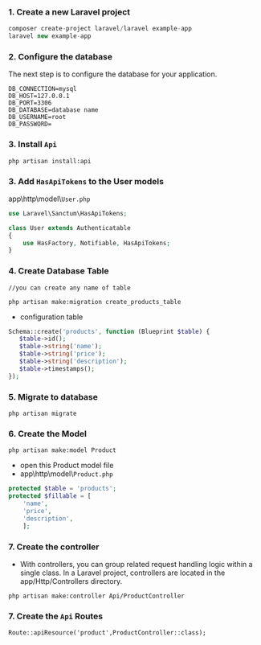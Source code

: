 ### 1. Create a new Laravel project

```php
composer create-project laravel/laravel example-app
laravel new example-app
```
### 2. Configure the database
The next step is to configure the database for your application.

```mysql
DB_CONNECTION=mysql
DB_HOST=127.0.0.1
DB_PORT=3306
DB_DATABASE=database name
DB_USERNAME=root
DB_PASSWORD=
```

### 3. Install `Api`

```
php artisan install:api
```

### 3. Add `HasApiTokens` to the User models
app\\http\\model\\`User.php`

```php
use Laravel\Sanctum\HasApiTokens;

class User extends Authenticatable
{
    use HasFactory, Notifiable, HasApiTokens;
}
```

### 4. Create Database Table

```
//you can create any name of table

php artisan make:migration create_products_table
```
* configuration table
```php
Schema::create('products', function (Blueprint $table) {
   $table->id();
   $table->string('name');
   $table->string('price');
   $table->string('description');
   $table->timestamps();
});
```
### 5. Migrate to database

```
php artisan migrate
```
### 6. Create the Model

```
php artisan make:model Product
```
* open this Product model file
* app\\http\\model\\`Product.php`

```php
protected $table = 'products';
protected $fillable = [
	'name',
	'price',
	'description',
    ];
```

### 7. Create the controller
* With controllers, you can group related request handling logic within a single class. In a Laravel project, controllers are located in the app/Http/Controllers directory.

```
php artisan make:controller Api/ProductController
```

### 7. Create the `Api` Routes

```
Route::apiResource('product',ProductController::class);
```
